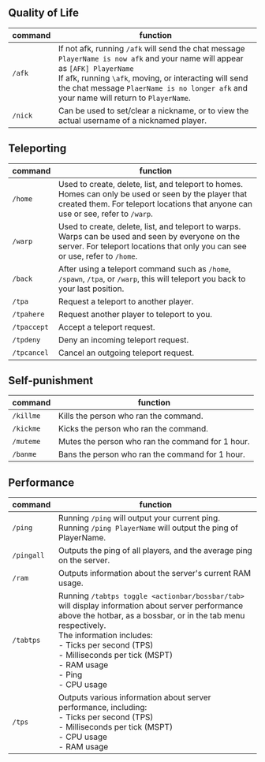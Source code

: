 ## Quality of Life

| command | function |
| --- | --- |
| `/afk` | If not afk, running `/afk` will send the chat message `PlayerName is now afk` and your name will appear as `[AFK] PlayerName` <br> If afk, running `\afk`, moving, or interacting will send the chat message `PlaerName is no longer afk` and your name will return to `PlayerName`. |
| `/nick` | Can be used to set/clear a nickname, or to view the actual username of a nicknamed player. |

## Teleporting

| command | function |
| --- | --- |
| `/home` | Used to create, delete, list, and teleport to homes. Homes can only be used or seen by the player that created them. For teleport locations that anyone can use or see, refer to `/warp`. |
| `/warp` | Used to create, delete, list, and teleport to warps. Warps can be used and seen by everyone on the server. For teleport locations that only you can see or use, refer to `/home`. |
| `/back` | After using a teleport command such as `/home`, `/spawn`, `/tpa`, or `/warp`, this will teleport you back to your last position. |
| `/tpa` | Request a teleport to another player. |
| `/tpahere` | Request another player to teleport to you. |
| `/tpaccept` | Accept a teleport request. |
| `/tpdeny` | Deny an incoming teleport request. |
| `/tpcancel` | Cancel an outgoing teleport request. |

## Self-punishment

| command | function |
| --- | --- |
| `/killme` | Kills the person who ran the command. |
| `/kickme` | Kicks the person who ran the command. |
| `/muteme` | Mutes the person who ran the command for 1 hour. |
| `/banme` | Bans the person who ran the command for 1 hour. |

## Performance

| command | function |
| --- | --- |
| `/ping` | Running `/ping` will output your current ping. <br> Running `/ping PlayerName` will output the ping of PlayerName.|
| `/pingall` | Outputs the ping of all players, and the average ping on the server. |
| `/ram` | Outputs information about the server's current RAM usage. |
| `/tabtps` | Running `/tabtps toggle <actionbar/bossbar/tab>` will display information about server performance above the hotbar, as a bossbar, or in the tab menu respectively. <br> The information includes: <br> - Ticks per second (TPS) <br> - Milliseconds per tick (MSPT) <br> - RAM usage <br> - Ping <br> - CPU usage |
| `/tps` | Outputs various information about server performance, including: <br> - Ticks per second (TPS) <br> - Milliseconds per tick (MSPT) <br> - CPU usage <br> - RAM usage |
